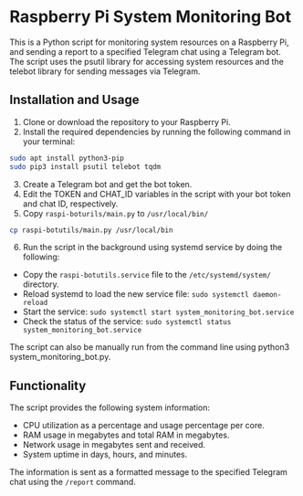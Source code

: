 # Raspberry Pi System Monitoring Bot

This is a Python script for monitoring system resources on a Raspberry Pi, and sending a report to a specified Telegram chat using a Telegram bot. The script uses the psutil library for accessing system resources and the telebot library for sending messages via Telegram.

## Installation and Usage
1. Clone or download the repository to your Raspberry Pi.
2. Install the required dependencies by running the following command in your terminal:

```sh
sudo apt install python3-pip
sudo pip3 install psutil telebot tqdm
```

3. Create a Telegram bot and get the bot token.
4. Edit the TOKEN and CHAT_ID variables in the script with your bot token and chat ID, respectively.
5. Copy `raspi-boturils/main.py` to `/usr/local/bin/`

```sh
cp raspi-botutils/main.py /usr/local/bin
```

6. Run the script in the background using systemd service by doing the following:
- Copy the `raspi-botutils.service` file to the `/etc/systemd/system/` directory.
- Reload systemd to load the new service file: `sudo systemctl daemon-reload`
- Start the service: `sudo systemctl start system_monitoring_bot.service`
- Check the status of the service: `sudo systemctl status system_monitoring_bot.service`

The script can also be manually run from the command line using python3 system_monitoring_bot.py.

## Functionality
The script provides the following system information:
- CPU utilization as a percentage and usage percentage per core.
- RAM usage in megabytes and total RAM in megabytes.
- Network usage in megabytes sent and received.
- System uptime in days, hours, and minutes.

The information is sent as a formatted message to the specified Telegram chat using the `/report` command.

